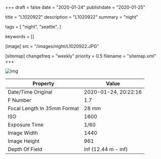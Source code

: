 +++
draft = false
date = "2020-01-24"
publishdate = "2020-01-25"

title = "L1020922"
description = "L1020922"
summary = "night"

tags = [
    "night",
    "seattle",
]

keywords = []

[image]
    src = "/images/night/L1020922.JPG"

[sitemap]
    changefreq = "weekly"
    priority = 0.5
    filename = "sitemap.xml"
+++


![img](/images/night/L1020922.JPG)

Property | Value
---------|------
Date/Time Original              | 2020-01-24, 20:22:16
F Number                        | 1.7
Focal Length In 35mm Format     | 28 mm
ISO                             | 1600
Exposure Time                   | 1/60
Image Width                     | 1440
Image Height                    | 961
Depth Of Field                  | inf (12.44 m - inf)
